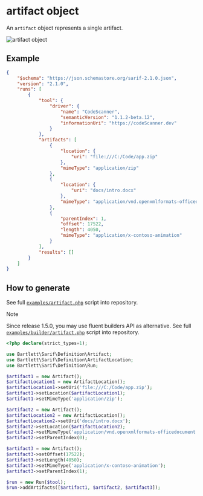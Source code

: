 <!-- markdownlint-disable MD013 -->
# artifact object

An `artifact` object represents a single artifact.

![artifact object](../assets/images/reference-artifact.graphviz.svg)

## Example

```json
{
    "$schema": "https://json.schemastore.org/sarif-2.1.0.json",
    "version": "2.1.0",
    "runs": [
        {
            "tool": {
                "driver": {
                    "name": "CodeScanner",
                    "semanticVersion": "1.1.2-beta.12",
                    "informationUri": "https://codeScanner.dev"
                }
            },
            "artifacts": [
                {
                    "location": {
                        "uri": "file:///C:/Code/app.zip"
                    },
                    "mimeType": "application/zip"
                },
                {
                    "location": {
                        "uri": "docs/intro.docx"
                    },
                    "mimeType": "application/vnd.openxmlformats-officedocument.wordprocessingml.document"
                },
                {
                    "parentIndex": 1,
                    "offset": 17522,
                    "length": 4050,
                    "mimeType": "application/x-contoso-animation"
                }
            ],
            "results": []
        }
    ]
}
```

## How to generate

See full [`examples/artifact.php`][example-script] script into repository.

> [!NOTE]
> Since release 1.5.0, you may use fluent builders API as alternative.
> See full [`examples/builder/artifact.php`][example-builder] script into repository.

[example-script]: https://github.com/llaville/sarif-php-sdk/blob/master/examples/artifact.php
[example-builder]: https://github.com/llaville/sarif-php-sdk/blob/master/examples/builder/artifact.php

```php
<?php declare(strict_types=1);

use Bartlett\Sarif\Definition\Artifact;
use Bartlett\Sarif\Definition\ArtifactLocation;
use Bartlett\Sarif\Definition\Run;

$artifact1 = new Artifact();
$artifactLocation1 = new ArtifactLocation();
$artifactLocation1->setUri('file:///C:/Code/app.zip');
$artifact1->setLocation($artifactLocation1);
$artifact1->setMimeType('application/zip');

$artifact2 = new Artifact();
$artifactLocation2 = new ArtifactLocation();
$artifactLocation2->setUri('docs/intro.docx');
$artifact2->setLocation($artifactLocation2);
$artifact2->setMimeType('application/vnd.openxmlformats-officedocument.wordprocessingml.document');
$artifact2->setParentIndex(0);

$artifact3 = new Artifact();
$artifact3->setOffset(17522);
$artifact3->setLength(4050);
$artifact3->setMimeType('application/x-contoso-animation');
$artifact3->setParentIndex(1);

$run = new Run($tool);
$run->addArtifacts([$artifact1, $artifact2, $artifact3]);

```
